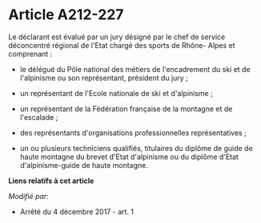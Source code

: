 # Article A212-227

Le déclarant est évalué par un jury désigné par le chef de service déconcentré régional de l'Etat chargé des sports de Rhône-
Alpes et comprenant :

- le délégué du Pôle national des métiers de l'encadrement du ski et de l'alpinisme ou son représentant, président du jury ;

- un représentant de l'Ecole nationale de ski et d'alpinisme ;

- un représentant de la Fédération française de la montagne et de l'escalade ;

- des représentants d'organisations professionnelles représentatives ;

- un ou plusieurs techniciens qualifiés, titulaires du diplôme de guide de haute montagne du brevet d'Etat d'alpinisme ou du
diplôme d'Etat d'alpinisme-guide de haute montagne.

**Liens relatifs à cet article**

_Modifié par_:

  - Arrêté du 4 décembre 2017 - art. 1
